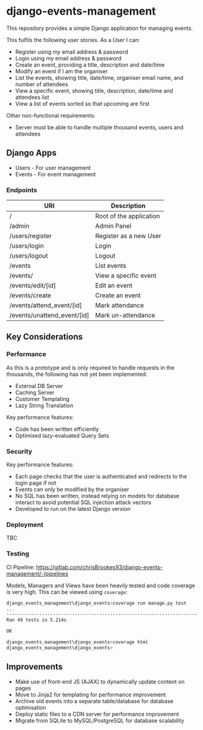 # django-events-management
This repository provides a simple Django application for managing events.

This fulfils the following user stories. As a User I can:
* Register using my email address & password
* Login using my email address & password
* Create an event, providing a title, description and date/time
* Modify an event if I am the organiser
* List the events, showing title, date/time, organiser email name, and number of attendees
* View a specific event, showing title, description, date/time and attendees list
* View a list of events sorted so that upcoming are first

Other non-functional requirements:
* Server must be able to handle multiple thousand events, users and attendees

## Django Apps
* Users - For user management
* Events - For event management

### Endpoints
| URI | Description |
| --- | --- |
| / | Root of the application |
| /admin | Admin Panel |
| /users/register | Register as a new User |
| /users/login | Login | 
| /users/logout | Logout |
| /events | List events |
| /events/<id> | View a specific event |
| /events/edit/[id] | Edit an event |
| /events/create | Create an event |
| /events/attend_event/[id] | Mark attendance |
| /events/unattend_event/[id] | Mark un-attendance |

## Key Considerations

### Performance
As this is a prototype and is only required to handle requests in the thousands, the following has not yet been implemented:
* External DB Server
* Caching Server
* Customer Templating
* Lazy String Translation

Key performance features:
* Code has been written efficiently
* Optimised lazy-evaluated Query Sets

### Security
Key performance features:
* Each page checks that the user is authenticated and redirects to the login page if not
* Events can only be modified by the organiser
* No SQL has been written, instead relying on models for database interact to avoid potential SQL injection attack vectors
* Developed to run on the latest Django version

### Deployment
TBC

### Testing

CI Pipeline: https://gitlab.com/chrisBrookes93/django-events-management/-/pipelines

Models, Managers and Views have been heavily tested and code coverage is very high. This can be viewed using ```coverage```:
```bash
django_events_management\django_events>coverage run manage.py test
...
----------------------------------------------------------------------
Ran 49 tests in 5.214s

OK

django_events_management\django_events>coverage html
django_events_management\django_events>
```

## Improvements
* Make use of front-end JS (AJAX) to dynamically update content on pages
* Move to Jinja2 for templating for performance improvement
* Archive old events into a separate table/database for database optimisation
* Deploy static files to a CDN server for performance improvement
* Migrate from SQLite to MySQL/PostgreSQL for database scalability

